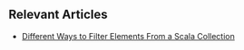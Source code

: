 ## Relevant Articles
- [Different Ways to Filter Elements From a Scala Collection](https://www.baeldung.com/scala/filter-collections)
